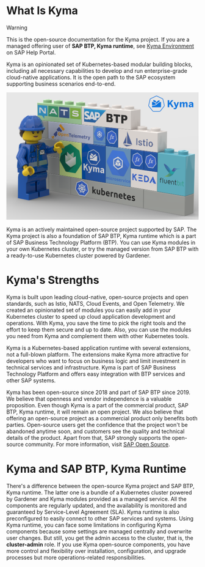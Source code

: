 # What Is Kyma

> [!WARNING]
> This is the open-source documentation for the Kyma project. If you are a managed offering user of **SAP BTP, Kyma runtime**, see [Kyma Environment](https://help.sap.com/docs/BTP/65de2977205c403bbc107264b8eccf4b/468c2f3c3ca24c2c8497ef9f83154c44.html) on SAP Help Portal.

Kyma is an opinionated set of Kubernetes-based modular building blocks, including all necessary capabilities to develop and run enterprise-grade cloud-native applications.
It is the open path to the SAP ecosystem supporting business scenarios end-to-end.

![overview](assets/modular-kyma.png)

Kyma is an actively maintained open-source project supported by SAP. The Kyma project is also a foundation of SAP BTP, Kyma runtime which is a part of SAP Business Technology Platform (BTP). You can use Kyma modules in your own Kubernetes cluster, or try the managed version from SAP BTP with a ready-to-use Kubernetes cluster powered by Gardener.

# Kyma's Strengths

Kyma is built upon leading cloud-native, open-source projects and open standards, such as Istio, NATS, Cloud Events, and Open Telemetry. We created an opinionated set of modules you can easily add in your Kubernetes cluster to speed up cloud application development and operations. With Kyma, you save the time to pick the right tools and the effort to keep them secure and up to date. Also, you can use the modules you need from Kyma and complement them with other Kubernetes tools.

Kyma is a Kubernetes-based application runtime with several extensions, not a full-blown platform. The extensions make Kyma more attractive for developers who want to focus on business logic and limit investment in technical services and infrastructure. Kyma is part of SAP Business Technology Platform and offers easy integration with BTP services and other SAP systems.

Kyma has been open-source since 2018 and part of SAP BTP since 2019. We believe that openness and vendor independence is a valuable proposition. Even though Kyma is a part of the commercial product, SAP BTP, Kyma runtime, it will remain an open project. We also believe that offering an open-source project as a commercial product only benefits both parties. Open-source users get the confidence that the project won't be abandoned anytime soon, and customers see the quality and technical details of the product. Apart from that, SAP strongly supports the open-source community. For more information, visit [SAP Open Source](https://community.sap.com/topics/open-source).

# Kyma and SAP BTP, Kyma Runtime

There's a difference between the open-source Kyma project and SAP BTP, Kyma runtime. The latter one is a bundle of a Kubernetes cluster powered by Gardener and Kyma modules provided as a managed service. All the components are regularly updated, and the availability is monitored and guaranteed by Service-Level Agreement (SLA). Kyma runtime is also preconfigured to easily connect to other SAP services and systems. Using Kyma runtime, you can face some limitations in configuring Kyma components because some settings are managed centrally and overwrite user changes. But still, you get the admin access to the cluster, that is, the **cluster-admin** role. If you use Kyma open-source components, you have more control and flexibility over installation, configuration, and upgrade processes but more operations-related responsibilities.
